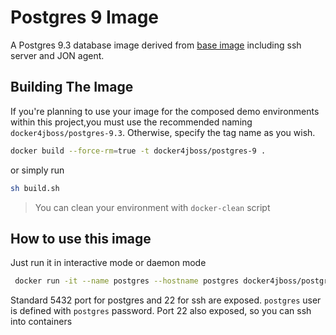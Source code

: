 Postgres 9 Image
=======

A Postgres 9.3 database image derived from [base image](../image-base/README.md) including ssh server and JON agent.


## Building The Image
 If you're planning to use your image for the composed demo environments within this project,you must use the recommended naming ```docker4jboss/postgres-9.3```. Otherwise, specify the tag name as you wish.

```bash
docker build --force-rm=true -t docker4jboss/postgres-9 .
```
or simply run

```bash
sh build.sh
```

> You can clean your environment with ```docker-clean``` script

## How to use this image

  Just run it in interactive mode or daemon mode

 ```bash
  docker run -it --name postgres --hostname postgres docker4jboss/postgres-9
 ```

  Standard 5432 port for postgres and 22 for ssh are exposed. ```postgres``` user is defined with ```postgres``` password. Port 22 also exposed, so you can ssh into containers
